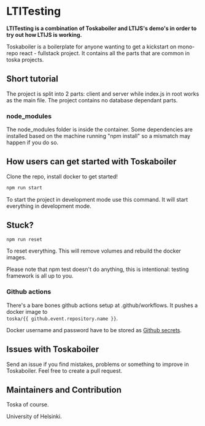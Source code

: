 # LTITesting

**LTITesting is a combination of Toskaboiler and LTIJS's demo's in order to try out how LTIJS is working.**

Toskaboiler is a boilerplate for anyone wanting to get a kickstart on mono-repo react - fullstack project. It contains all the parts that are common in toska projects.

## Short tutorial

The project is split into 2 parts: client and server while index.js in root works as the main file. The project contains no database dependant parts.

### node_modules

The node_modules folder is inside the container. Some dependencies are installed based on the machine running "npm install" so a mismatch may happen if you do so.

## How users can get started with Toskaboiler

Clone the repo, install docker to get started!

```bash
npm run start
```

To start the project in development mode use this command. It will start everything in development mode.

## Stuck?

```bash
npm run reset
```

To reset everything. This will remove volumes and rebuild the docker images.

Please note that npm test doesn't do anything, this is intentional: testing framework is all up to you.

### Github actions
There's a bare bones github actions setup at .github/workflows. It pushes a docker image to   
`toska/{{ github.event.repository.name }}`.  

Docker username and password have to be stored as [Github secrets](https://help.github.com/en/actions/configuring-and-managing-workflows/creating-and-storing-encrypted-secrets).


## Issues with Toskaboiler

Send an issue if you find mistakes, problems or something to improve in Toskaboiler.
Feel free to create a pull request.

## Maintainers and Contribution

Toska of course.

University of Helsinki.
